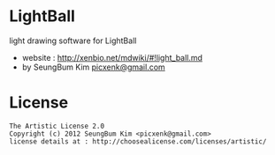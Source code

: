 # LightBall
light drawing software for LightBall

 * website : http://xenbio.net/mdwiki/#!light_ball.md
 * by SeungBum Kim <picxenk@gmail.com>

# License
```
The Artistic License 2.0
Copyright (c) 2012 SeungBum Kim <picxenk@gmail.com>
license details at : http://choosealicense.com/licenses/artistic/
```
